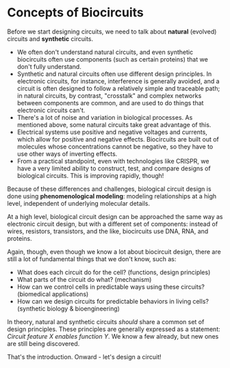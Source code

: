 <extends template="layouts/page.html" next="/simplest-circuit.html" title="Concepts of Biocircuits"></extends>

# Concepts of Biocircuits

Before we start designing circuits, we need to talk about **natural** (evolved) circuits and **synthetic** circuits.

- We often don't understand natural circuits, and even synthetic biocircuits often use components (such as certain proteins) that we don't fully understand.
- Synthetic and natural circuits often use different design principles. In electronic circuits, for instance, interference is generally avoided, and a circuit is often designed to follow a relatively simple and traceable path; in natural circuits, by contrast, "crosstalk" and complex networks between components are common, and are used to do things that electronic circuits can't.
- There's a lot of noise and variation in biological processes. As mentioned above, some natural circuits take great advantage of this.
- Electrical systems use positive and negative voltages and currents, which allow for positive and negative effects. Biocircuits are built out of molecules whose concentrations cannot be negative, so they have to use other ways of inverting effects.
- From a practical standpoint, even with technologies like CRISPR, we have a very limited ability to construct, test, and compare designs of biological circuits. This is improving rapidly, though!

Because of these differences and challenges, biological circuit design is done using **phenomenological modeling**: modeling relationships at a high level, independent of underlying molecular details.

At a high level, biological circuit design can be approached the same way as electronic circuit design, but with a different set of components: instead of wires, resistors, transistors, and the like, biocircuits use DNA, RNA, and proteins.

Again, though, even though we know a lot about biocircuit design, there are still a lot of fundamental things that we don't know, such as:

- What does each circuit do for the cell? (functions, design principles)
- What parts of the circuit do what? (mechanism)
- How can we control cells in predictable ways using these circuits? (biomedical applications)
- How can we design circuits for predictable behaviors in living cells? (synthetic biology & bioengineering)

In theory, natural and synthetic circuits _should_ share a common set of design principles. These principles are generally expressed as a statement: _Circuit feature X enables function Y_. We know a few already, but new ones are still being discovered.

That's the introduction. Onward - let's design a circuit!